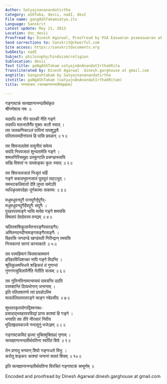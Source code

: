 ```yaml
---
Author: Satyajnananandatirtha
Category: aShTaka, devii, nadI, devI
File name: gangAShTakamsatya.itx
Language: Sanskrit
Latest update: May 21, 2013
Location: doc_devii
Proofread by: Dinesh Agarwal, Proofread by PSA Easwaran psaeaswaran at gmail.com
Send corrections to: Sanskrit@cheerful.com
Site access: https://sanskritdocuments.org
SubDeity: nadI
Subject: philosophy/hinduism/religion
Sublocation: devii
Text title: gaNgAShTakam satyajnAnAnandatIrthakRita
Transliterated by: Dinesh Agarwal  dinesh.garghouse at gmail.com
engtitle: Gangashtakam by Satyajnananandatirtha
itxtitle: gaNgAShTakam (satyajnAnAnandatIrthakRitam)
title: गण्गाष्टकम् (सत्यज्ञानानन्दतीर्थकृइतम्)

---
```

  
 गङ्गाष्टकं सत्यज्ञानानन्दतीर्थकृत   
श्रीगणेशाय नमः ॥  
  
यदवधि तव नीरं पातकी नैति गङ्गे  
तदवधि मलजालैर्नैव मुक्तः कलौ स्यात् ।  
तव जलकणिकाऽलं पापिनां पापशुद्धयै  
पतितपरमदीनांस्त्वं हि पासि प्रपन्नान् ॥ १॥  
  
तव शिवजललेशं वायुनीतं समेत्य  
सपदि निरयजालं शून्यतामेति गङ्गे ।  
शमलगिरिसमूहाः प्रस्फुण्टति प्रचण्डास्त्वयि  
सखि विशतां नः पापशङ्का कुतः स्यात् ॥ २॥  
  
तव शिवजलजालं निःसृतं यर्हि  
गङ्गे सकलभुवनजालं पूतपूतं तदाऽभूत् ।  
यमभटकलिवार्ता देवि लुप्ता यमोऽपि  
व्यधिकृतवरदेहाः पूर्णकामाः सकामाः ॥ ३॥  
  
मधुमधुवनपूगै रत्नपूगैर्नृपूगैर्-  
मधुमधुवनपूगैर्देवपूगैः सपूगैः ।  
पुरहरपरमाङ्गे भासि मायेव गङ्गे शमयसि  
विषतापं देवदेवस्य वन्द्यम् ॥ ४॥  
  
चलितशशिकुलाभैरुत्तरङ्गैस्तरङ्गैर्-  
अमितनदनदीनामङ्गसङ्गैरसङ्गैः ।  
विहरसि जगदण्डे खण्डंयती गिरीन्द्रान् रमयसि  
निजकान्तं  सागरं कान्तकाते ॥ ५॥  
  
तव परमहिमानं चित्तवाचाममानं  
हरिहरविधिशत्र्का नापि गङ्गे विदन्ति ।  
श्रुतिकुलमभिधत्ते शङ्कितं तं गुणान्तं  
गुणगणसुविलापैर्नेति नेतीति सत्यम् ॥ ६॥  
  
तव नुतिनतिनामान्यप्यघं पावयन्ति ददति  
परमशान्तिं दिव्यभोगान् जनानाम् ।  
इति पतितशरण्ये त्वां प्रपन्नोऽस्मि  
मातर्ललिततरतरङ्गे चाङ्ग गवेप्रसीद ॥ ७॥  
  
शुभतरकृतयोगाद्विश्वनाथ-  
प्रसादाद्भवहरवरविद्यां प्राप्य काश्यां हि गङ्गे ।  
भगवति तव तीरे नीरसारं निपीय  
मुदितहृदयकञ्जे नन्दसूनुं भजेऽहम् ॥ ८॥  
  
गङ्गाष्टकमिदं कृत्वा भुक्तिमुक्तिप्रदं नृणाम् ।  
सत्यज्ञानानन्दतीर्थयतिना स्वर्पितं शिवे ॥ ९॥  
  
तेन प्रणातु भगवान् शिवो गङ्गाधरो विभुः ।  
करोतु शङ्करः काश्यां जनानां सततं शिवम् ॥ १०॥  
  
इति सत्यज्ञानानन्दतीर्थयतिना विरचितं गङ्गाष्टकं सम्पूर्णम् ॥  
  
  
  
Encoded and proofread by Dinesh Agarwal  dinesh.garghouse at gmail.com  
  
